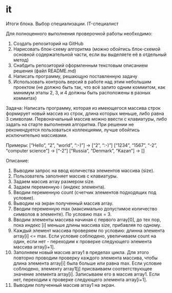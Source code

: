 # it
Итоги блока. Выбор специализации. IT-специалист

Для полноценного выполнения проверочной работы необходимо:
1. Создать репозиторий на GitHub
2. Нарисовать блок-схему алгоритма (можно обойтись блок-схемой основной содержательной части, если вы выделяете её в отдельный метод)
3. Снабдить репозиторий оформленным текстовым описанием решения (файл README.md)
4. Написать программу, решающую поставленную задачу
5. Использовать контроль версий в работе над этим небольшим проектом (не должно быть так, что всё залито одним коммитом, как минимум этапы 2, 3, и 4 должны быть расположены в разных коммитах)

Задача: Написать программу, которая из имеющегося массива строк формирует новый массив из строк, длина которых меньше, либо равна 3 символам. Первоначальный массив можно ввести с клавиатуры, либо задать на старте выполнения алгоритма. При решении не рекомендуется пользоваться коллекциями, лучше обойтись исключительно массивами.

Примеры: [“Hello”, “2”, “world”, “:-)”] → [“2”, “:-)”] [“1234”, “1567”, “-2”, “computer science”] → [“-2”] [“Russia”, “Denmark”, “Kazan”] → []

Описание:

1. Выводим запрос на ввод количества элементов массива (size).
2. Пользователь заполняет массив с клавиатуры.
3. Задаем массив array размером size.
4. Задаем переменную i (индекс элемента).
5. Вводим переменную count (счетчик элементов подходящих под условие).
6. Выводим на экран полученный массив array.
7. Вводим переменную max (максимально допустимое количество символов в элементе). По условию max = 3.
8. Вводим элементы массива начиная с первого array[0], до тех пор, пока индекс [i] меньше длины массива size, прибавляя по одному.
9. Каждый элемент массива проверяем по условию: длинна элемента array[i] <= max.
Если условие соблюдено, увеличиваем count на один, если нет - переходим к проверке следующего элемента массива array[i+1].
10. Заполняем новый массив array1 в пределах цикла. Для этого повторно проводим проверку каждого элемента массива, чтобы длина элемента array[i] была больше или равна max. Если условие соблюдено, элементу array1[j] присваиваем соответствующее значение элемента array[i]. Записываем его в массив array1. Если нет, переходим к проверке следующего элемента array[i+1].
11. Выводим полученный массив array1 на экран.
